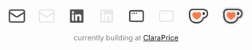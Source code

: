 <div align="center">

<a href="mailto:jung.michaelh@gmail.com#gh-light-mode-only" target="_blank"><img src="./email.svg#gh-light-mode-only" height="36" alt="email" style="margin: 0 10px; opacity: 0.8;" /></a>
<a href="mailto:jung.michaelh@gmail.com#gh-dark-mode-only" target="_blank"><img src="./email-dark.svg#gh-dark-mode-only" height="36" alt="email" style="margin: 0 10px; opacity: 0.8;" /></a>
<a href="https://www.linkedin.com/in/michael-h-jung/#gh-light-mode-only" target="_blank"><img src="./linkedin.svg#gh-light-mode-only" height="36" alt="linkedin" style="margin: 0 10px; opacity: 0.8;" /></a>
<a href="https://www.linkedin.com/in/michael-h-jung/#gh-dark-mode-only" target="_blank"><img src="./linkedin-dark.svg#gh-dark-mode-only" height="36" alt="linkedin" style="margin: 0 10px; opacity: 0.8;" /></a>
<a href="https://www.michaelhjung.com#gh-light-mode-only" target="_blank"><img src="./window.svg#gh-light-mode-only" height="36" alt="portfolio" style="margin: 0 10px; opacity: 0.8;" /></a>
<a href="https://www.michaelhjung.com#gh-dark-mode-only" target="_blank"><img src="./window-dark.svg#gh-dark-mode-only" height="36" alt="portfolio" style="margin: 0 10px; opacity: 0.8;" /></a>
<a href="https://ko-fi.com/michaelhjung#gh-light-mode-only" target="_blank"><img src="./kofi.svg#gh-light-mode-only" height="36" alt="ko-fi" style="margin: 0 10px; opacity: 0.8;" /></a>
<a href="https://ko-fi.com/michaelhjung#gh-dark-mode-only" target="_blank"><img src="./kofi-dark.svg#gh-dark-mode-only" height="36" alt="ko-fi" style="margin: 0 10px; opacity: 0.8;" /></a>

<p style="font-size: 0.9rem; color: gray;">
  currently building at <a href="https://www.claraprice.com/team" target="_blank" rel="noopener noreferrer">ClaraPrice</a>
</p>

</div>
